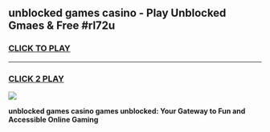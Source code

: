 
## unblocked games casino - Play Unblocked Gmaes & Free #rl72u
<h3>
<a href="https://premium.freeplayer.one?title=unblocked_games_casino&ref=01M">CLICK TO PLAY</a></h3>
<hr>

<h3>
<a href="https://premium.freeplayer.one?title=unblocked_games_casino&ref=01M">CLICK 2 PLAY</a>
  
</h3>

<a href="https://premium.freeplayer.one?title=unblocked_games_casino&ref=01M"><img src="https://clearcache.store/games.png"></a>


**unblocked games casino games unblocked: Your Gateway to Fun and Accessible Online Gaming**

